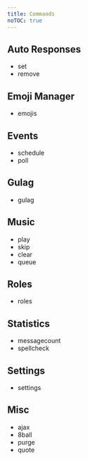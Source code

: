 ```yaml
---
title: Commands
noTOC: true
---
```


## Auto Responses
* set
* remove
## Emoji Manager
* emojis
## Events
* schedule
* poll
## Gulag
* gulag
## Music
* play
* skip
* clear
* queue
## Roles
* roles
## Statistics
* messagecount
* spellcheck
## Settings
* settings
## Misc
* ajax
* 8ball
* purge
* quote
